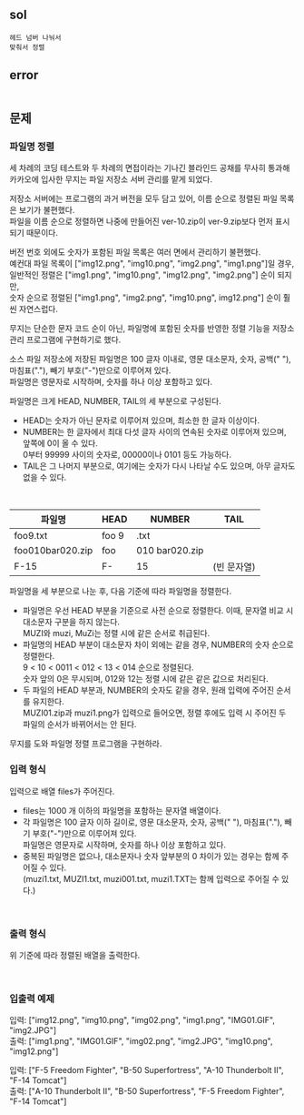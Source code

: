 ## sol
```
헤드 넘버 나눠서
맞춰서 정렬
```
## error
```
```
## 문제
### 파일명 정렬
세 차례의 코딩 테스트와 두 차례의 면접이라는 기나긴 블라인드 공채를 무사히 통과해 카카오에 입사한 무지는 파일 저장소 서버 관리를 맡게 되었다.  
  
저장소 서버에는 프로그램의 과거 버전을 모두 담고 있어, 이름 순으로 정렬된 파일 목록은 보기가 불편했다.  
파일을 이름 순으로 정렬하면 나중에 만들어진 ver-10.zip이 ver-9.zip보다 먼저 표시되기 때문이다.  
  
버전 번호 외에도 숫자가 포함된 파일 목록은 여러 면에서 관리하기 불편했다.  
예컨대 파일 목록이 ["img12.png", "img10.png", "img2.png", "img1.png"]일 경우,  
일반적인 정렬은 ["img1.png", "img10.png", "img12.png", "img2.png"] 순이 되지만,  
숫자 순으로 정렬된 ["img1.png", "img2.png", "img10.png", img12.png"] 순이 훨씬 자연스럽다.  
  
무지는 단순한 문자 코드 순이 아닌, 파일명에 포함된 숫자를 반영한 정렬 기능을 저장소 관리 프로그램에 구현하기로 했다.  
  
소스 파일 저장소에 저장된 파일명은 100 글자 이내로, 영문 대소문자, 숫자, 공백(" "), 마침표("."), 빼기 부호("-")만으로 이루어져 있다.  
파일명은 영문자로 시작하며, 숫자를 하나 이상 포함하고 있다.  
  
파일명은 크게 HEAD, NUMBER, TAIL의 세 부분으로 구성된다.  
  
- HEAD는 숫자가 아닌 문자로 이루어져 있으며, 최소한 한 글자 이상이다.  
- NUMBER는 한 글자에서 최대 다섯 글자 사이의 연속된 숫자로 이루어져 있으며, 앞쪽에 0이 올 수 있다.  
    0부터 99999 사이의 숫자로, 00000이나 0101 등도 가능하다.  
- TAIL은 그 나머지 부분으로, 여기에는 숫자가 다시 나타날 수도 있으며, 아무 글자도 없을 수 있다.  
  
<br/>
  
| 파일명           | HEAD  | NUMBER         | TAIL        |
| ---------------- | ----- | -------------- | ----------- |
| foo9.txt         | foo	9 | .txt           |
| foo010bar020.zip | foo   | 010	bar020.zip |
| F-15             | F-    | 15             | (빈 문자열) |
  
파일명을 세 부분으로 나눈 후, 다음 기준에 따라 파일명을 정렬한다.  
  
- 파일명은 우선 HEAD 부분을 기준으로 사전 순으로 정렬한다. 이때, 문자열 비교 시 대소문자 구분을 하지 않는다.  
    MUZI와 muzi, MuZi는 정렬 시에 같은 순서로 취급된다.  
- 파일명의 HEAD 부분이 대소문자 차이 외에는 같을 경우, NUMBER의 숫자 순으로 정렬한다.  
    9 < 10 < 0011 < 012 < 13 < 014 순으로 정렬된다.  
    숫자 앞의 0은 무시되며, 012와 12는 정렬 시에 같은 같은 값으로 처리된다.  
- 두 파일의 HEAD 부분과, NUMBER의 숫자도 같을 경우, 원래 입력에 주어진 순서를 유지한다.  
    MUZI01.zip과 muzi1.png가 입력으로 들어오면, 정렬 후에도 입력 시 주어진 두 파일의 순서가 바뀌어서는 안 된다.
  
무지를 도와 파일명 정렬 프로그램을 구현하라.  
  
### 입력 형식  
입력으로 배열 files가 주어진다.  
  
- files는 1000 개 이하의 파일명을 포함하는 문자열 배열이다.
- 각 파일명은 100 글자 이하 길이로, 영문 대소문자, 숫자, 공백(" "), 마침표("."), 빼기 부호("-")만으로 이루어져 있다.  
    파일명은 영문자로 시작하며, 숫자를 하나 이상 포함하고 있다.
- 중복된 파일명은 없으나, 대소문자나 숫자 앞부분의 0 차이가 있는 경우는 함께 주어질 수 있다.  
    (muzi1.txt, MUZI1.txt, muzi001.txt, muzi1.TXT는 함께 입력으로 주어질 수 있다.)  
  
<br/>
  
### 출력 형식  
  
위 기준에 따라 정렬된 배열을 출력한다.  
  
<br/>
  
### 입출력 예제  
  
입력: ["img12.png", "img10.png", "img02.png", "img1.png", "IMG01.GIF", "img2.JPG"]  
출력: ["img1.png", "IMG01.GIF", "img02.png", "img2.JPG", "img10.png", "img12.png"]  
  
입력: ["F-5 Freedom Fighter", "B-50 Superfortress", "A-10 Thunderbolt II", "F-14 Tomcat"]  
출력: ["A-10 Thunderbolt II", "B-50 Superfortress", "F-5 Freedom Fighter", "F-14 Tomcat"]  
